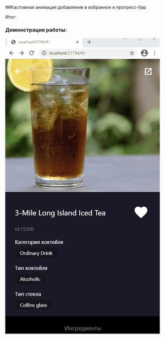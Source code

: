 
##Кастомная анимация добавления в избранное и прогресс-бар

Итог:

### Демонстрация работы:

![demo](demo4.gif)

